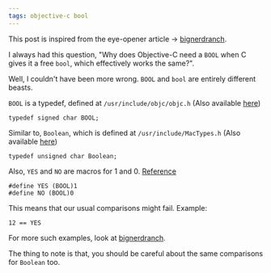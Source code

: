 ```yaml
---
tags: objective-c bool
---
```


This post is inspired from the eye-opener article -> [bignerdranch][bignerdranch].

I always had this question, "Why does Objective-C need a `BOOL` when C gives it a free `bool`, which effectively works the same?".

Well, I couldn't have been more wrong. `BOOL` and `bool` are entirely different beasts.

`BOOL` is a typedef, defined at `/usr/include/objc/objc.h` (Also available [here][objc.h])

```
typedef signed char	BOOL;
```

Similar to, `Boolean`, which is defined at `/usr/include/MacTypes.h` (Also available [here][MacTypes.h])

```
typedef unsigned char Boolean;
```

Also, `YES` and `NO` are macros for 1 and 0. [Reference][objc.h]

```
#define YES (BOOL)1
#define NO (BOOL)0
```

This means that our usual comparisons might fail. Example:

```
12 == YES
```

For more such examples, look at [bignerdranch].

The thing to note is that, you should be careful about the same comparisons for `Boolean` too.

[bignerdranch]: http://www.bignerdranch.com/blog/BOOLs-sharp-corners/
[objc.h]: http://www.opensource.apple.com/source/objc4/objc4-371.1/runtime/objc.h
[MacTypes.h]: https://opensource.apple.com/source/CarbonHeaders/CarbonHeaders-18.1/MacTypes.h
